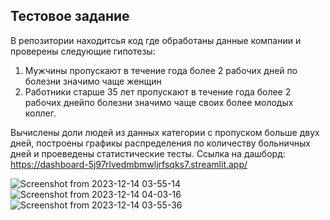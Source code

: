 ## Тестовое задание 

В репозитории находитсья код где обработаны данные компании и проверены следующие гипотезы:
1) Мужчины пропускают в течение года более 2 рабочих дней по
болезни значимо чаще женщин
2) Работники старше 35 лет пропускают в течение года более 2 рабочих
днейпо болезни значимо чаще своих более молодых коллег.

Вычислены доли людей из данных категории с пропуском больше двух дней, построены графикы распределения по количеству больничных дней и проеведены статистические тесты. 
Ссылка на дашборд: https://dashboard-5j97rlvedmbmwljrfsqks7.streamlit.app/

![Screenshot from 2023-12-14 03-55-14](https://github.com/mi12q/Dashboard/assets/94108357/7e4e7803-ec97-4776-8e76-4e279d96a53a)
![Screenshot from 2023-12-14 04-03-16](https://github.com/mi12q/Dashboard/assets/94108357/7e8b1306-5b81-4e10-8367-d4eb34fad310)
![Screenshot from 2023-12-14 03-55-36](https://github.com/mi12q/Dashboard/assets/94108357/08efbc74-cd92-4e99-aa24-a30a732cbb13)

